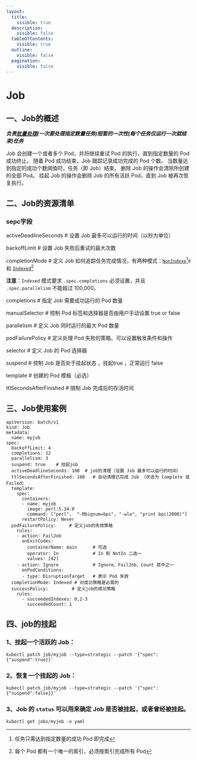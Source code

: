 ```yaml
---
layout:
  title:
    visible: true
  description:
    visible: false
  tableOfContents:
    visible: true
  outline:
    visible: false
  pagination:
    visible: false
---
```


# Job

## 一、Job的概述

_**负责**_[_**批量处理**_](https://so.csdn.net/so/search?q=%E6%89%B9%E9%87%8F%E5%A4%84%E7%90%86\&spm=1001.2101.3001.7020)_**(一次要处理指定数量任务)短暂的一次性(每个任务仅运行一次就结束)任务**_

Job 会创建一个或者多个 Pod，并将继续重试 Pod 的执行，直到指定数量的 Pod 成功终止。 随着 Pod 成功结束，Job 跟踪记录成功完成的 Pod 个数。 当数量达到指定的成功个数阈值时，任务（即 Job）结束。 删除 Job 的操作会清除所创建的全部 Pod。 挂起 Job 的操作会删除 Job 的所有活跃 Pod，直到 Job 被再次恢复执行。

## 二、Job的资源清单

### sepc字段

activeDeadlineSeconds    # 设置 Job 最多可以运行的时间（以秒为单位）

backoffLimit    # 设置 Job 失败后重试的最大次数

completionMode   # 定义 Job 如何追踪任务完成情况，有两种模式：[`NonIndexe`](#user-content-fn-1)[^1]`d` 和 [`Indexed`](#user-content-fn-2)[^2]

**注意**：`Indexed` 模式要求 `.spec.completions` 必须设置，并且 `.spec.parallelism` 不能超过 100,000。

completions   # 指定 Job 需要成功运行的 Pod 数量

manualSelector  # 控制 Pod 标签和选择器是否由用户手动设置 true or false

parallelism   # 定义 Job 同时运行的最大 Pod 数量

podFailurePolicy   # 定义处理 Pod 失败的策略。可以设置触发条件和操作

selector     # 定义 Job 的 Pod 选择器

suspend  # 控制 Job 是否处于挂起状态 ，挂起true ，正常运行 false

template    #  创建的 Pod 模板（必选）

ttlSecondsAfterFinished    # 限制 Job 完成后的存活时间

## 三、Job使用案例

```
apiVersion: batch/v1
kind: Job
metadata:
  name: myjob 
spec:
  backoffLimit: 4
  completions: 12
  parallelism: 3
  suspend: true    # 挂起job
  activeDeadlineSeconds: 100  # job的清理（设置 Job 最多可以运行的时间）
  ttlSecondsAfterFinished: 100   # 自动清理已完成 Job （状态为 Complete 或 Failed）
  template:
    spec:
      containers:
      - name: myjob 
        image: perl:5.34.0
        command: ["perl",  "-Mbignum=bpi", "-wle", "print bpi(2000)"]
      restartPolicy: Never
  podFailurePolicy:     # 定义job的失效策略
    rules:
    - action: FailJob
      onExitCodes:
        containerName: main      # 可选
        operator: In             # In 和 NotIn 二选一
        values: [42]
    - action: Ignore             # Ignore、FailJob、Count 其中之一
      onPodConditions:
      - type: DisruptionTarget   # 表示 Pod 失效
  completionMode: Indexed # 对成功策略是必需的
  successPolicy:         # 定义job的成功策略
    rules:
      - succeededIndexes: 0,2-3
        succeededCount: 1
```

## 四、job的挂起

### 1、挂起一个活跃的 Job：

```shell
kubectl patch job/myjob --type=strategic --patch '{"spec":{"suspend":true}}'
```

### 2、恢复一个挂起的 Job：

```shell
kubectl patch job/myjob --type=strategic --patch '{"spec":{"suspend":false}}'
```

### 3、Job 的 `status` 可以用来确定 Job 是否被挂起，或者曾经被挂起。

```shell
kubectl get jobs/myjob -o yaml
```



[^1]: 任务只需达到指定数量的成功 Pod 即完成

[^2]: 每个 Pod 都有一个唯一的索引，必须按索引完成所有 Pod
